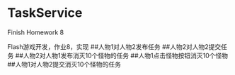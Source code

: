 # TaskService
Finish Homework 8

Flash游戏开发，作业8，实现
##人物1对人物2发布任务
##人物2对人物2提交任务
##人物2对人物1发布消灭10个怪物的任务
##人物1点击怪物按钮消灭10个怪物
##人物1对人物2提交消灭10个怪物的任务
